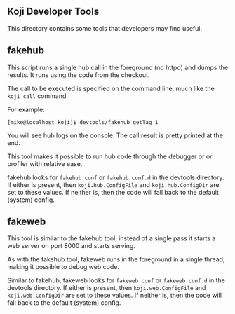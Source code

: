 Koji Developer Tools
--------------------

This directory contains some tools that developers may find useful.

fakehub
-------

This script runs a single hub call in the foreground (no httpd) and
dumps the results. It runs using the code from the checkout.

The call to be executed is specified on the command line, much like
the ``koji call`` command.

For example:
```
[mike@localhost koji]$ devtools/fakehub getTag 1
```

You will see hub logs on the console. The call result is pretty printed
at the end.

This tool makes it possible to run hub code through the debugger or
or profiler with relative ease.

fakehub looks for ``fakehub.conf`` or ``fakehub.conf.d`` in the devtools
directory. If either is present, then 
``koji.hub.ConfigFile`` and ``koji.hub.ConfigDir`` are set to these values.
If neither is, then the code will fall back to the default (system) config.


fakeweb
-------

This tool is similar to the fakehub tool, instead of a single pass it starts
a web server on port 8000 and starts serving.

As with the fakehub tool, fakeweb runs in the foreground in a single thread, making
it possible to debug web code.

Similar to fakehub, fakeweb looks for ``fakeweb.conf`` or ``fakeweb.conf.d``
in the devtools directory. If either is present, then
``koji.web.ConfigFile`` and ``koji.web.ConfigDir`` are set to these values.
If neither is, then the code will fall back to the default (system) config.
